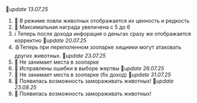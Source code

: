 🚩*update 13.07.25*
1. 🦓 В режиме ловли животных отображается их ценность и редкость
2. 🎳 Максимальная награда увеличена с 5 до 6
3. ℹ️ Теперь после дохода инфорация о деньгах сразу же отображается корректно
🚩*update 20.07.25*
1. 🩸Теперь при переполенном зоопарке хищники могут атаковать других животных.
🚩*update 23.07.25*
1. 🦣 Не занимает места в зоопарке
2. 🐆 Исправлены ошибки в выборе жертвы
🚩*update 26.07.25*
1. 🦣 Не занимает места в зоопарке (fix доход)
🚩*update 31.07.25*
1. 🥶 Появилась возможность замораживать животных!
🚩*update 23.08.25*
1. 🥶 Появилась возможность замораживать животных!